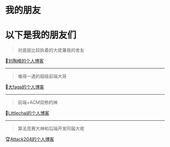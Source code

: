 # 我的朋友


# 以下是我的朋友们

> 对底层比较执着的大佬兼我的舍友

🐧[刘陶峰的个人博客](https://taofengliu.github.io/ "快去看他的高质量文章!")

---

> 难得一遇的超级前端大哥

🍅[大faga的个人博客](https://faga1.xyz/ "来看faga哥写bug")

---

> 前端+ACM双修的神

🔮[Littlechai的个人博客](https://lxy-littlechai.github.io/ "每日一膜lxy")

---

> 算法竞赛大神和后端开发同届大佬

🏆[Attack204的个人博客](http://blog.attack204.com/ "大二就进字节的猛人")






